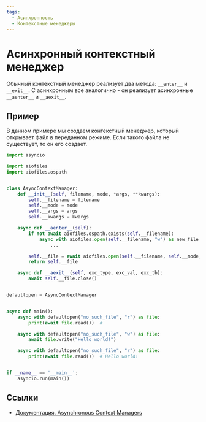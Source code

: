 ```yaml
---
tags:
  - Асинхронность
  - Контекстные менеджеры
---
```


# Асинхронный контекстный менеджер

Обычный контекстный менеджер реализует два метода: `__enter__` и `__exit__`. С асинхронным все аналогично - он реализует асинхронные `__aenter__` и `__aexit__`.

## Пример

В данном примере мы создаем контекстный менеджер, который открывает файл в переданном режиме. Если такого файла не существует, то он его создает.

```python
import asyncio

import aiofiles
import aiofiles.ospath


class AsyncContextManager:
    def __init__(self, filename, mode, *args, **kwargs):
        self.__filename = filename
        self.__mode = mode
        self.__args = args
        self.__kwargs = kwargs

    async def __aenter__(self):
        if not await aiofiles.ospath.exists(self.__filename):
            async with aiofiles.open(self.__filename, "w") as new_file:
                ...

        self.__file = await aiofiles.open(self.__filename, self.__mode, *self.__args, **self.__kwargs)
        return self.__file

    async def __aexit__(self, exc_type, exc_val, exc_tb):
        await self.__file.close()


defaultopen = AsyncContextManager


async def main():
    async with defaultopen("no_such_file", "r") as file:
        print(await file.read())  # 

    async with defaultopen("no_such_file", "w") as file:
        await file.write("Hello world!")

    async with defaultopen("no_such_file", "r") as file:
        print(await file.read())  # Hello world!


if __name__ == '__main__':
    asyncio.run(main())
```

## Ссылки
- [Документация. Asynchronous Context Managers](https://docs.python.org/3/reference/datamodel.html?highlight=__aenter__#asynchronous-context-managers)
